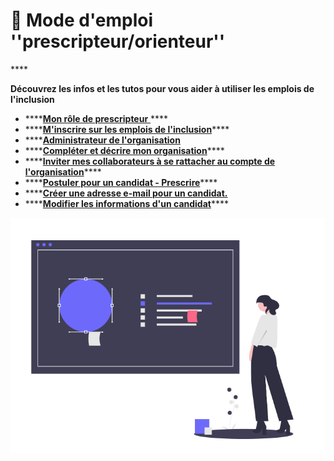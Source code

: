 # 📘 Mode d'emploi ''prescripteur/orienteur''

\*\*\*\*

**Découvrez les infos et les tutos pour vous aider à utiliser les emplois de l'inclusion**

* \*\*\*\*[**Mon rôle de prescripteur** ](fonctionnalites-prescripteur.md)\*\*\*\*
* \*\*\*\*[**M'inscrire sur les emplois de l'inclusion**](inscription-prescripteur.md)\*\*\*\*
* \*\*\*\*[**Administrateur de l'organisation**](administrateur-de-lorganisation.md)
* \*\*\*\*[**Compléter et décrire mon organisation**](description-organisation.md)\*\*\*\*
* \*\*\*\*[**Inviter mes collaborateurs à se rattacher au compte de l'organisation**](rattachement-collaborateur-au-compte.md)\*\*\*\*
* \*\*\*\*[**Postuler pour un candidat - Prescrire**](postuler-pour-un-candidat.md)\*\*\*\*
* \*\*\*\*[**Créer une adresse e-mail pour un candidat.**](creation-adresse-mail-candidat.md)
* \*\*\*\*[**Modifier les informations d'un candidat**](modifier-les-informations-dun-candidat.md)\*\*\*\*

![](../.gitbook/assets/capture-de-cran-2020-06-24-a-18.58.52.png)

